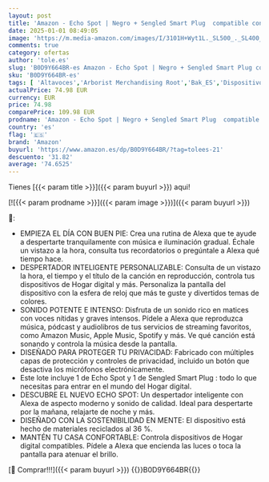 ```yaml
---
layout: post
title: 'Amazon - Echo Spot | Negro + Sengled Smart Plug  compatible con Alexa - Kit de inicio de Hogar digital'
date: 2025-01-01 08:49:05
image: 'https://m.media-amazon.com/images/I/3101H+Wyt1L._SL500_._SL400_.jpg'
comments: true
category: ofertas
author: 'tole.es'
slug: 'B0D9Y664BR-es Amazon - Echo Spot | Negro + Sengled Smart Plug compatible...'
sku: 'B0D9Y664BR-es'
tags: [ 'Altavoces','Arborist Merchandising Root','Bak_ES','Dispositivos Amazon','Dispositivos Amazon y Accesorios','Dispositivos Amazon y accesorios','Electrónica','Equipos de audio y Hi-Fi','Paquetes de dispositivos','Self Service','Special Features Stores','alexa','amazon','e97153f7-7531-4959-bcaa-edabbf48d7f8_0','e97153f7-7531-4959-bcaa-edabbf48d7f8_5301','🇪🇸', ]
actualPrice: 74.98 EUR
currency: EUR
price: 74.98
comparePrice: 109.98 EUR
prodname: 'Amazon - Echo Spot | Negro + Sengled Smart Plug  compatible con Alexa - Kit de inicio de Hogar digital'
country: 'es'
flag: '🇪🇸'
brand: 'Amazon'
buyurl: 'https://www.amazon.es/dp/B0D9Y664BR/?tag=tolees-21'
descuento: '31.82'
average: '74.6525'
---
```


Tienes [{{< param title >}}]({{< param buyurl >}}) aqui!

[![{{< param prodname >}}]({{< param image >}})]({{< param buyurl >}})

🔎:

- EMPIEZA EL DÍA CON BUEN PIE: Crea una rutina de Alexa que te ayude a despertarte tranquilamente con música e iluminación gradual. Échale un vistazo a la hora, consulta tus recordatorios o pregúntale a Alexa qué tiempo hace.
- DESPERTADOR INTELIGENTE PERSONALIZABLE: Consulta de un vistazo la hora, el tiempo y el título de la canción en reproducción, controla tus dispositivos de Hogar digital y más. Personaliza la pantalla del dispositivo con la esfera de reloj que más te guste y divertidos temas de colores.
- SONIDO POTENTE E INTENSO: Disfruta de un sonido rico en matices con voces nítidas y graves intensos. Pídele a Alexa que reproduzca música, pódcast y audiolibros de tus servicios de streaming favoritos, como Amazon Music, Apple Music, Spotify y más. Ve qué canción está sonando y controla la música desde la pantalla.
- DISEÑADO PARA PROTEGER TU PRIVACIDAD: Fabricado con múltiples capas de protección y controles de privacidad, incluido un botón que desactiva los micrófonos electrónicamente.
- Este lote incluye 1 de Echo Spot y 1 de Sengled Smart Plug : todo lo que necesitas para entrar en el mundo del Hogar digital.
- DESCUBRE EL NUEVO ECHO SPOT: Un despertador inteligente con Alexa de aspecto moderno y sonido de calidad. Ideal para despertarte por la mañana, relajarte de noche y más.
- DISEÑADO CON LA SOSTENIBILIDAD EN MENTE: El dispositivo está hecho de materiales reciclados al 36 %.
- MANTÉN TU CASA CONFORTABLE: Controla dispositivos de Hogar digital compatibles. Pídele a Alexa que encienda las luces o toca la pantalla para atenuar el brillo.

[🛒 Comprar!!!]({{< param buyurl >}})
{{<world>}}B0D9Y664BR{{</world>}}
